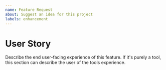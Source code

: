 ```yaml
---
name: Feature Request
about: Suggest an idea for this project
labels: enhancement
---
```


# User Story

Describe the end user-facing experience of this feature. If it's purely a tool, this section can describe the user of the tools experience.

<!--
# Tools and Design

Describe how this feature may be setup inside a Unity project and what sort of tools may be required to leverage the feature.
-->

<!--
# Implementation

If you have a suggested way of implementing this feature, add it here.
-->

<!--
# Additional context

Add any other context or screenshots about the feature request here. E.g. Screenshots, mockups, diagrams.
-->
